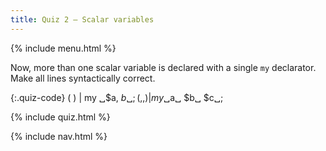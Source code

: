 ```yaml
---
title: Quiz 2 — Scalar variables
---
```


{% include menu.html %}

Now, more than one scalar variable is declared with a single `my` declarator. Make all lines syntactically correct.

{:.quiz-code}
( ) | my ␣$a, $b␣;
( , , ) | my ␣$a␣ $b␣ $c␣;

{% include quiz.html %}

{% include nav.html %}

